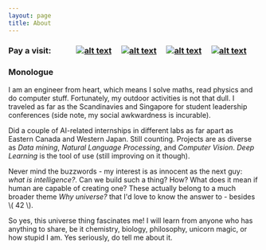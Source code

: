 ```yaml
---
layout: page
title: About
---
```

<!-- Please don't remove this: Grab your social icons from https://github.com/carlsednaoui/gitsocial -->

<!-- display the social media buttons in your README -->



### Pay a visit: &nbsp; &nbsp; &nbsp; &nbsp; &nbsp; &nbsp; [![alt text][1.1]][1] &nbsp; &nbsp; [![alt text][2.1]][2] &nbsp; &nbsp; [![alt text][3.1]][3] &nbsp; &nbsp; [![alt text][4.1]][4]


### Monologue

I am an engineer from heart, which means I solve maths, read physics and do computer stuff. Fortunately, my outdoor activities is not that dull. I traveled as far as the Scandinavies and Singapore for student leadership conferences (side note, my social awkwardness is incurable).

Did a couple of AI-related internships in different labs as far apart as Eastern Canada and Western Japan. Still counting. Projects are as diverse as _Data mining_, _Natural Language Processing_, and _Computer Vision_. _Deep Learning_ is the tool of use (still improving on it though).

Never mind the buzzwords - my interest is as innocent as the next guy: _what is intelligence?_. Can we build such a thing? How? What does it mean if human are capable of creating one? These actually belong to a much broader theme _Why universe?_ that I'd love to know the answer to - besides \\( 42 \\).

So yes, this universe thing fascinates me! I will learn from anyone who has anything to share, be it chemistry, biology, philosophy, unicorn magic, or how stupid I am. Yes seriously, do tell me about it.

<!-- links to social media icons -->
<!-- no need to change these -->

<!-- icons with padding -->

[1.1]: http://i.imgur.com/CKLpgcs.png (email icon with padding)
[2.1]: http://i.imgur.com/aV59QS6.png (github icon with padding)
[3.1]: http://i.imgur.com/Q9Dr6XJ.png (linkedin icon with padding)
[4.1]: http://i.imgur.com/2amdaUm.png (resume icon with padding)

<!-- icons without padding -->

[1.2]: http://i.imgur.com/CKLpgcs.png (email icon without padding)
[2.2]: http://i.imgur.com/aV59QS6.png (github icon without padding)
[3.2]: http://i.imgur.com/Q9Dr6XJ.png (linkedin plus icon without padding)
[4.2]: http://i.imgur.com/2amdaUm.png (resume icon without padding)


<!-- links to your social media accounts -->
<!-- update these accordingly -->

[1]: mailto:thtrieu@apcs.vn
[2]: http://github.com/thtrieu/
[3]: https://linkedin.com/in/thtrieu95
[4]: http://thtrieu.github.io/resume.pdf

<!-- Please don't remove this: Grab your social icons from https://github.com/carlsednaoui/gitsocial -->